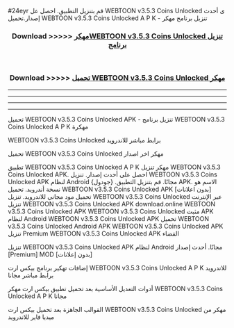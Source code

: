 #24eyr قم بتنزيل التطبيق. احصل عل WEBTOON v3.5.3 Coins Unlocked    ى أحدث إصدار.تحميل WEBTOON v3.5.3 Coins Unlocked    A P K - تنزيل برنامج مهكر



<div align="center">
<h3>Download >>>>> <a href="https://ar-sites.web.app/?ar= WEBTOON v3.5.3 Coins Unlocked   ">مهكرWEBTOON v3.5.3 Coins Unlocked    تنزيل برنامج</a></h3><br>

<h3>Download >>>>> <a href="https://ar-sites.web.app/?ar= WEBTOON v3.5.3 Coins Unlocked   ">تحميل WEBTOON v3.5.3 Coins Unlocked    مهكر</a></h3>
</div>


----------------------------------------------------------

----------------------------------------------------------

----------------------------------------------------------

----------------------------------------------------------


تحميل WEBTOON v3.5.3 Coins Unlocked    APK - تنزيل برنامج WEBTOON v3.5.3 Coins Unlocked    A P K مهكرة

WEBTOON v3.5.3 Coins Unlocked    برابط مباشر للاندرويد

تحميل WEBTOON v3.5.3 Coins Unlocked    مهكر اخر اصدار

تطبيق WEBTOON v3.5.3 Coins Unlocked    A P K مهكر
تنزيل WEBTOON v3.5.3 Coins Unlocked    APK. احصل على أحدث إصدار.
تنزيل WEBTOON v3.5.3 Coins Unlocked    APK لنظام Android مجانًا.
قم بتنزيل التطبيق. {جودول} APK. الاسم هو نسخة أندرويد.
تحميل WEBTOON v3.5.3 Coins Unlocked    APK [بدون اعلانات]
تحميل مود مجاني للاندرويد.
تنزيل WEBTOON v3.5.3 Coins Unlocked    عبر الإنترنت
تنزيل WEBTOON v3.5.3 Coins Unlocked    APK
download.online WEBTOON v3.5.3 Coins Unlocked    APK
WEBTOON v3.5.3 Coins Unlocked    مثبت APK لنظام Android
WEBTOON v3.5.3 Coins Unlocked    APK
تحميل WEBTOON v3.5.3 Coins Unlocked    Android APK
WEBTOON v3.5.3 Coins Unlocked    APK تنزيل Premium
WEBTOON v3.5.3 Coins Unlocked    APK الفضاء

تنزيل WEBTOON v3.5.3 Coins Unlocked    APK لنظام Android مجانًا. أحدث إصدار [Premium] MOD [بدون إعلانات]

إضافات تهكير برنامج بيكس ارت WEBTOON v3.5.3 Coins Unlocked    A P K للاندرويد برابط مباشر مجانا

أدوات التعديل الأساسية بعد تحميل تطبيق بيكس ارت مهكر WEBTOON v3.5.3 Coins Unlocked    A P K مجانا

القوالب الجاهزة بعد تحميل بيكس ارت WEBTOON v3.5.3 Coins Unlocked    مهكر من ميديا فاير للاندرويد



